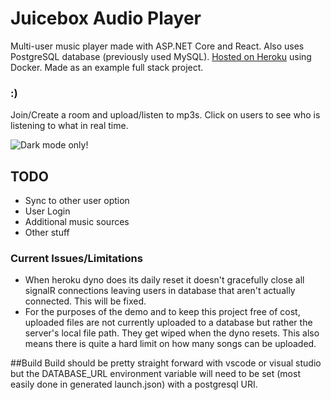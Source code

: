 # Juicebox Audio Player
Multi-user music player made with ASP.NET Core and React. Also uses PostgreSQL database (previously used MySQL). [Hosted on Heroku](http://jboxaudio.herokuapp.com) using Docker. Made as an example full stack project.
### :)

Join/Create a room and upload/listen to mp3s.
Click on users to see who is listening to what in real time.

![Dark mode only!](https://i.imgur.com/1Zo2pE3.png)

## TODO
- Sync to other user option
- User Login
- Additional music sources
- Other stuff

### Current Issues/Limitations
 - When heroku dyno does its daily reset it doesn't gracefully close all signalR connections leaving users in database that aren't actually connected. This will be fixed.
 - For the purposes of the demo and to keep this project free of cost, uploaded files are not currently uploaded to a database but rather the server's local file path. They get wiped when the dyno resets. This also means there is quite a hard limit on how many songs can be uploaded.

##Build
Build should be pretty straight forward with vscode or visual studio but the DATABASE_URL environment variable will need to be set (most easily done in generated launch.json) with a postgresql URI.

